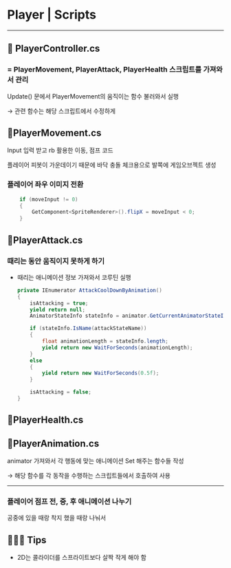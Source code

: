 # Player | Scripts

---

## 🔹 PlayerController.cs

### = PlayerMovement, PlayerAttack, PlayerHealth 스크립트를 가져와서 관리

Update() 문에서 PlayerMovement의 움직이는 함수 불러와서 실행

→ 관련 함수는 해당 스크립트에서 수정하게 

## 🔹PlayerMovement.cs

Input 입력 받고 rb 활용한 이동, 점프 코드 

플레이어 피봇이 가운데이기 때문에 바닥 충돌 체크용으로 발쪽에 게임오브젝트 생성

### 플레이어 좌우 이미지 전환

```csharp
    if (moveInput != 0)
    {
        GetComponent<SpriteRenderer>().flipX = moveInput < 0;
    }

```

## 🔹PlayerAttack.cs

### 때리는 동안 움직이지 못하게 하기

- 때리는 애니메이션 정보 가져와서 코루틴 실행
    
    ```csharp
    private IEnumerator AttackCoolDownByAnimation()
    {
        isAttacking = true;
        yield return null;
        AnimatorStateInfo stateInfo = animator.GetCurrentAnimatorStateInfo(0);
    
        if (stateInfo.IsName(attackStateName))
        {
            float animationLength = stateInfo.length;
            yield return new WaitForSeconds(animationLength);
        }
        else
        {
            yield return new WaitForSeconds(0.5f);
        }
    
        isAttacking = false;
    }
    
    ```
    

## 🔹PlayerHealth.cs

## 🔹PlayerAnimation.cs

animator 가져와서 각 행동에 맞는 애니메이션 Set 해주는 함수들 작성 

→ 해당 함수를 각 동작을 수행하는 스크립트들에서 호출하여 사용 

---

### 플레이어 점프 전, 중, 후 애니메이션 나누기

공중에 있을 때랑 착지 했을 때랑 나눠서 

## 🧑🏻‍🚀 Tips

- 2D는 콜라이더를 스프라이트보다 살짝 작게 해야 함

